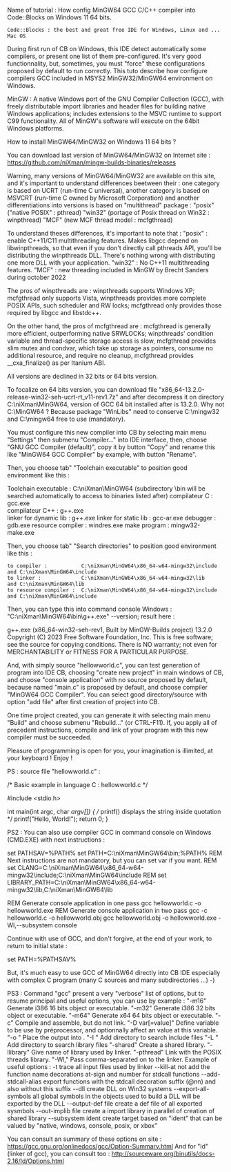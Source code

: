 	 
Name of tutorial : How config MinGW64 GCC C/C++ compiler into Code::Blocks on Windows 11 64 bits.

	Code::Blocks : the best and great free IDE for Windows, Linux and ... Mac OS

During first run of CB on Windows, this IDE detect automatically some compilers, or present one list of them pre-configured.
It's very good functionnality, but, sometimes, you must "force" these configurations proposed by default to run correctly.
This tuto describe how configure compilers GCC included in MSYS2 MinGW32/MinGW64 environment on Windows. 

MinGW : A native Windows port of the GNU Compiler Collection (GCC), with freely distributable import libraries and header 
files for building native Windows applications; includes extensions to the MSVC runtime to support C99 functionality. 
All of MinGW's software will execute on the 64bit Windows platforms.
	 
How to install MinGW64/MinGW32 on Windows 11 64 bits ? 

You can download last version of MinGW64/MinGW32 on Internet site :
	https://github.com/niXman/mingw-builds-binaries/releases

Warning, many versions of MinGW64/MinGW32 are available on this site, and it's important to understand differences beetween their : 
	one category is based on UCRT (run-time C universal),
	another category is based on MSVCRT (run-time C owned by Microsoft Corporation)
	and another differentiations into versions is based on "multithread" package : 
		"posix" ("native POSIX" : pthread) 
		"win32" (portage of Posix thread on Win32 : winpthread)
		"MCF"	(new MCF thread model : mcfgthread)

To understand theses differences, it's important to note that :
    "posix" : enable C++11/C11 multithreading features. Makes libgcc depend on libwinpthreads, so that even if you don't directly 
			 call pthreads API, you'll be distributing the winpthreads DLL. There's nothing wrong with distributing one more DLL 
			 with your application.
    "win32" : No C++11 multithreading features.
	"MCF" 	: new threading included in MinGW by Brecht Sanders during october 2022

The pros of winpthreads are :
    winpthreads supports Windows XP; mcfgthread only supports Vista,
    winpthreads provides more complete POSIX APIs, such scheduler and RW locks; mcfgthread only provides those required by libgcc 
			and libstdc++.

On the other hand, the pros of mcfgthread are :
    mcfgthread is generally more efficient, outperforming native SRWLOCKs; winpthreads' condition variable and thread-specific 
	     storage access is slow,
    mcfgthread provides slim mutex and condvar, which take up storage as pointers, consume no additional resource, and require 
	     no cleanup,
    mcfgthread provides __cxa_finalize() as per Itanium ABI.

All versions are declined in 32 bits or 64 bits version.

To focalize on 64 bits version, you can download file "x86_64-13.2.0-release-win32-seh-ucrt-rt_v11-rev1.7z" and after decompress
it on directory C:\niXman\MinGW64, version of GCC 64 bit installed after is 13.2.0.
Why not C:\MinGW64 ? Because package "WinLibs" need to conserve C:\mingw32 and C:\mingw64 free to use (mandatory).

You must configure this new compiler into CB by selecting main menu "Settings" then submenu "Compiler..." into IDE interface,
then, choose "GNU GCC Compiler (default)", copy it by button "Copy" and rename this like "MinGW64 GCC Compiler" by example,
with button "Rename".

Then, you choose tab" "Toolchain executable" to position good environment like this :
			
Toolchain executable : 
	C:\niXman\MinGW64 (subdirectory \bin will be searched automatically to access to binaries listed after)
	compilateur C : 			gcc.exe  
	compilateur C++ : 			g++.exe  
	linker for dynamic lib : 	g++.exe 
	linker for static lib : 	gcc-ar.exe
	debugger :					gdb.exe
	resource compiler :			windres.exe
	make program : 				mingw32-make.exe

Then, you choose tab" "Search directories" to position good environment like this :

	to compiler : 			C:\niXman\MinGW64\x86_64-w64-mingw32\include and C:\niXman\MinGW64\include
	to linker : 			C:\niXman\MinGW64\x86_64-w64-mingw32\lib	 and C:\niXman\MinGW64\lib
	to resource compiler : 	C:\niXman\MinGW64\x86_64-w64-mingw32\include and C:\niXman\MinGW64\include
	
Then, you can type this into command console Windows : "C:\niXman\MinGW64\bin\g++.exe" --version; result here :

g++.exe (x86_64-win32-seh-rev1, Built by MinGW-Builds project) 13.2.0
Copyright (C) 2023 Free Software Foundation, Inc.
This is free software; see the source for copying conditions.  There is NO
warranty; not even for MERCHANTABILITY or FITNESS FOR A PARTICULAR PURPOSE.

And, with simply source "hellowworld.c", you can test generation of program into IDE CB, choosing "create new project" in main 
windows of CB, and choose "console application" with no source proposed by default, because named "main.c" is proposed by default, 
and choose compiler  "MinGW64 GCC Compiler".
You can select good directory/source with option "add file" after first creation of project into CB. 

One time project created, you can generate it with selecting main menu "Build" and choose submenu "Rebuild..." (or CTRL-F11).
If, you apply all of precedent instructions, compile and link of your program with this new compiler must be succeeded.

Pleasure of programming is open for you, your imagination is illimited, at your keyboard ! Enjoy !

PS : source file "hellowworld.c" :

/*     Basic example in language C : hellowworld.c      */

#include <stdio.h>

int main(int argc, char *argv[]) {
/* printf() displays the string inside quotation  */
   printf("Hello, World!");
   return 0;
}

PS2 : You can also use compiler GCC in command console on Windows (CMD.EXE) with next instructions :

set PATHSAV=%PATH%
set PATH=C:\niXman\MinGW64\bin;%PATH%
REM 	Next instructions are not mandatory, but you can set var if you want.
REM  set CLANG=C:\niXman\MinGW64\x86_64-w64-mingw32\include;C:\niXman\MinGW64\include
REM  set LIBRARY_PATH=C:\niXman\MinGW64\x86_64-w64-mingw32\lib,C:\niXman\MinGW64\lib

REM     Generate console application in one pass
gcc hellowworld.c -o hellowworld.exe
REM     Generate console application in two pass
gcc -c hellowworld.c -o hellowworld.obj
gcc hellowworld.obj -o hellowworld.exe -Wl,--subsystem console

Continue with use of GCC, and don't forgive, at the end of your work, to return to initial state :

set PATH=%PATHSAV%

But, it's much easy to use GCC of MinGW64 directly into CB IDE especially with complex C program (many C sources
and many subdirectories ...)    -)

PS3 : Command "gcc" present a very "verbose" list of options, but to resume principal and useful options, you can use 
by example :
	"-m16" 				Generate i386 16 bits object or executable.
	"-m32" 				Generate i386 32 bits object or executable.
	"-m64" 				Generate x64 64 bits object or executable.
	"-c"                Compile and assemble, but do not link.
	"-D var[=value]"	Define variable to be use by préprocessor, and optionnally affect an value at this variable.
	"-o <file>"         Place the output into <file>.
	"-I <directory>"	Add directory to search include files
	"-L <directory>"	Add directory to search library files
	"-shared"           Create a shared library.
	"-llibrary"			Give name of library used by linker.
	"-pthread"			Link with the POSIX threads library.
	"-Wl,<options>"     Pass comma-separated <options> on to the linker. Example of useful options :
							-t 					trace all input files used by linker
							--kill-at			not add the function name decorations at-sign and number for stdcall functions
							--add-stdcall-alias	export functions with the stdcall decoration suffix (@nn) and also without this suffix
							--dll				create DLL on Win32 systems
							--export-all-symbols all global symbols in the objects used to build a DLL will be exported by the DLL
							--output-def file	create a def file of all exported sysmbols
							--out-implib file	create a import library in parallel of creation of shared library
							--subsystem ident 	create target based on "ident" that can be valued by "native, windows, console, posix, or xbox"
							
You can consult an summary of these options on site : https://gcc.gnu.org/onlinedocs/gcc/Option-Summary.html
And for "ld" (linker of gcc), you can consult too : http://sourceware.org/binutils/docs-2.16/ld/Options.html 